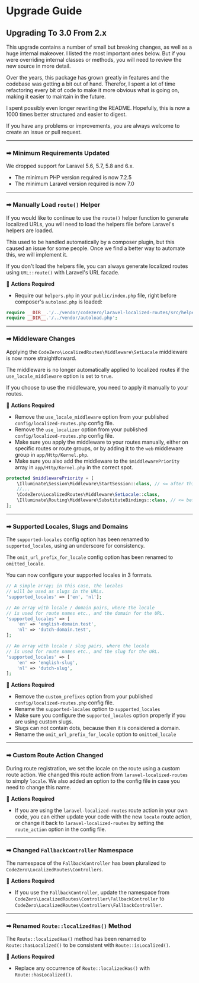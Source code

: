 # Upgrade Guide

## Upgrading To 3.0 From 2.x

This upgrade contains a number of small but breaking changes, as well as a huge internal makeover.
I listed the most important ones below.
But if you were overriding internal classes or methods, you will need to review the new source in more detail.

Over the years, this package has grown greatly in features and the codebase was getting a bit out of hand.
Therefor, I spent a lot of time refactoring every bit of code to make it more obvious what is going on, making it easier to maintain in the future.

I spent possibly even longer rewriting the README.
Hopefully, this is now a 1000 times better structured and easier to digest.

If you have any problems or improvements, you are always welcome to create an issue or pull request.

---

### ➡ Minimum Requirements Updated

We dropped support for Laravel 5.6, 5.7, 5.8 and 6.x.

- The minimum PHP version required is now 7.2.5
- The minimum Laravel version required is now 7.0

---

### ➡ Manually Load `route()` Helper

If you would like to continue to use the `route()` helper function to generate localized URLs, you will need to load the helpers file before Laravel's helpers are loaded.

This used to be handled automatically by a composer plugin, but this caused an issue for some people.
Once we find a better way to automate this, we will implement it.

If you don't load the helpers file, you can always generate localized routes using `URL::route()` with Laravel's URL facade.

🔸 **Actions Required**

- Require our `helpers.php` in your `public/index.php` file, right before composer's `autoload.php` is loaded:

```php
require __DIR__.'/../vendor/codezero/laravel-localized-routes/src/helpers.php'; //=> add this line
require __DIR__.'/../vendor/autoload.php';
```

---

### ➡ Middleware Changes

Applying the `CodeZero\LocalizedRoutes\Middleware\SetLocale` middleware is now more straightforward.

The middleware is no longer automatically applied to localized routes if the `use_locale_middleware` option is set to `true`.

If you choose to use the middleware, you need to apply it manually to your routes.

🔸 **Actions Required**

- Remove the `use_locale_middleware` option from your published `config/localized-routes.php` config file.
- Remove the `use_localizer` option from your published `config/localized-routes.php` config file.
- Make sure you apply the middleware to your routes manually, either on specific routes or route groups, or by adding it to the `web` middleware group in `app/Http/Kernel.php`.
- Make sure you also add the middleware to the `$middlewarePriority` array in `app/Http/Kernel.php` in the correct spot.

```php
protected $middlewarePriority = [
    \Illuminate\Session\Middleware\StartSession::class, // <= after this
    //...
    \CodeZero\LocalizedRoutes\Middleware\SetLocale::class,
    \Illuminate\Routing\Middleware\SubstituteBindings::class, // <= before this
];
```

---

### ➡ Supported Locales, Slugs and Domains

The `supported-locales` config option has been renamed to `supported_locales`, using an underscore for consistency.

The `omit_url_prefix_for_locale` config option has been renamed to `omitted_locale`.

You can now configure your supported locales in 3 formats.

```php
// A simple array; in this case, the locales
// will be used as slugs in the URLs.
'supported_locales' => ['en', 'nl'];

// An array with locale / domain pairs, where the locale
// is used for route names etc., and the domain for the URL.
'supported_locales' => [
    'en' => 'english-domain.test',
    'nl' => 'dutch-domain.test',
];

// An array with locale / slug pairs, where the locale
// is used for route names etc., and the slug for the URL.
'supported_locales' => [
    'en' => 'english-slug',
    'nl' => 'dutch-slug',
];
```

🔸 **Actions Required**

- Remove the `custom_prefixes` option from your published `config/localized-routes.php` config file.
- Rename the `supported-locales` option to `supported_locales`
- Make sure you configure the `supported_locales` option properly if you are using custom slugs.
- Slugs can not contain dots, because then it is considered a domain.
- Rename the `omit_url_prefix_for_locale` option to `omitted_locale`

---

### ➡ Custom Route Action Changed

During route registration, we set the locale on the route using a custom route action.
We changed this route action from `laravel-localized-routes` to simply `locale`.
We also added an option to the config file in case you need to change this name.

🔸 **Actions Required**

- If you are using the `laravel-localized-routes` route action in your own code, you can either update your code with the new `locale` route action, or change it back to `laravel-localized-routes` by setting the `route_action` option in the config file.

---

### ➡ Changed `FallbackController` Namespace

The namespace of the `FallbackController` has been pluralized to `CodeZero\LocalizedRoutes\Controllers`.

🔸 **Actions Required**

- If you use the `FallbackController`, update the namespace from `CodeZero\LocalizedRoutes\Controller\FallbackController` to `CodeZero\LocalizedRoutes\Controllers\FallbackController`.

---

### ➡ Renamed `Route::localizedHas()` Method

The `Route::localizedHas()` method has been renamed to `Route::hasLocalized()` to be consistent with `Route::isLocalized()`.

🔸 **Actions Required**

- Replace any occurrence of `Route::localizedHas()` with `Route::hasLocalized()`.
